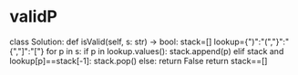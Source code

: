 # validP
class Solution:
    def isValid(self, s: str) -> bool:
        stack=[]
        lookup={")":"(","}":"{","]":"["}
        for p in s:
            if p in lookup.values():
                stack.append(p)
            elif stack and lookup[p]==stack[-1]:
                stack.pop()
            else:
                return False
        return stack==[]

